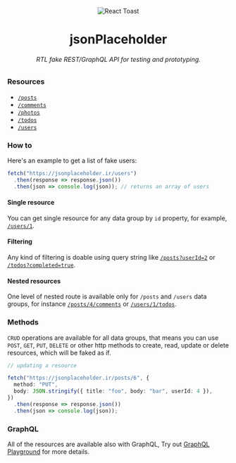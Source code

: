 <div align="center">
  <img src="https://user-images.githubusercontent.com/53334880/119559594-20fcc280-bdb8-11eb-8244-b721cc0c55a9.png" alt="React Toast" />
  <h1>jsonPlaceholder</h1>
  <h6>RTL fake REST/GraphQL API for testing and prototyping.</h6>
</div>

### Resources

- [`/posts`](https://jsonplaceholder.ir/posts)
- [`/comments`](https://jsonplaceholder.ir/comments)
- [`/photos`](https://jsonplaceholder.ir/photos)
- [`/todos`](https://jsonplaceholder.ir/todos)
- [`/users`](https://jsonplaceholder.ir/users)

### How to

Here's an example to get a list of fake users:

```ts
fetch("https://jsonplaceholder.ir/users")
  .then(response => response.json())
  .then(json => console.log(json)); // returns an array of users
```

#### Single resource

You can get single resource for any data group by `id` property, for example, [`/users/1`](https://jsonplaceholder.ir/users/1).

#### Filtering

Any kind of filtering is doable using query string like [`/posts?userId=2`](https://jsonplaceholder.ir/posts?userId=2) or [`/todos?completed=true`](https://jsonplaceholder.ir/todos?completed=true).

#### Nested resources

One level of nested route is available only for `/posts` and `/users` data groups, for instance [`/posts/4/comments`](https://jsonplaceholder.ir/posts/4/comments) or [`/users/1/todos`](https://jsonplaceholder.ir/users/4/todos).

### Methods

`CRUD` operations are available for all data groups, that means you can use `POST`, `GET`, `PUT`, `DELETE` or other http methods to create, read, update or delete resources, which will be faked as if.

```ts
// updating a resource

fetch("https://jsonplaceholder.ir/posts/6", {
  method: "PUT",
  body: JSON.stringify({ title: "foo", body: "bar", userId: 4 }),
})
  .then(response => response.json())
  .then(json => console.log(json));
```

### GraphQL

All of the resources are available also with GraphQL, Try out [GraphQL Playground](https://jsonplaceholder.ir/graphql) for more details.
